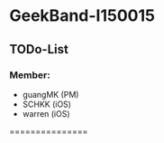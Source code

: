 # GeekBand-I150015

## TODo-List

### Member:

- guangMK (PM)
- SCHKK   (iOS)
- warren  (iOS)

===============